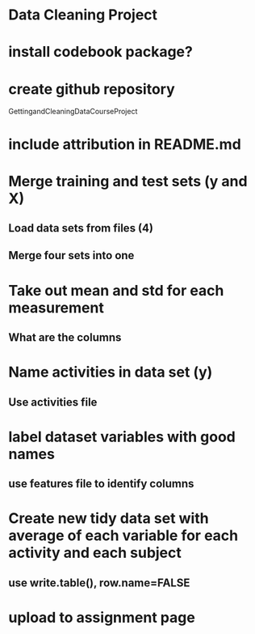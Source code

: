 # Data Cleaning Project



# install codebook package?

# create github repository
GettingandCleaningDataCourseProject

# include attribution in README.md


# Merge training and test sets (y and X)
## Load data sets from files (4)
## Merge four sets into one



# Take out mean and std for each measurement
## What are the columns

# Name activities in data set (y)
## Use activities file 

# label dataset variables with good names
## use features file to identify columns

# Create new tidy data set with average of each variable for each activity and each subject
## use write.table(), row.name=FALSE

# upload to assignment page

